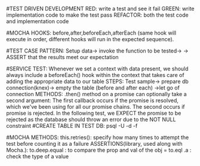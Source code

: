 #TEST DRIVEN DEVELOPMENT
    RED: write a test and see it fail
    GREEN: write implementation code to make the test pass
    REFACTOR: both the test code and implementation code

#MOCHA HOOKS:
    before,after,beforeEach,afterEach (same hook will execute in order, different hooks will run in the expected sequence). 

#TEST CASE PATTERN:
    Setup data-> invoke the function to be tested-> -> ASSERT that the results meet our expectation 

#SERVICE TEST:
    Whenever we set a context with data present, we should always include a beforeEach() hook within the context that takes care of adding the appropriate data to our table
    STEPS:
        Test sample-> prepare db connection(knex)-> empty the table (before and after each)
        ->let go of connection
    METHODS:
        .then() method on a promise can optionally take a second argument:
            The first callback occurs if the promise is resolved, which we've been using for all our promise chains. The second occurs if promise is rejected. In the following test, we EXPECT the promise to be rejected as the database should throw an error due to the NOT NULL constraint 
#CREATE TABLE IN TEST DB:
    psql -U <role> -d <db> -f <CREATE sql file> 

#MOCHA METHODS:
    this.retries(): specify how many times to attempt the test before counting it as a failure
    ASSERTIONS(library, used along with Mocha.):
        to.deep.equal : to compare the prop and val of the obj = to.eql
        .a : check the type of a value



